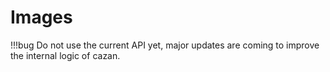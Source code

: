 # Images

!!!bug
    Do not use the current API yet, major updates are coming to improve the internal logic of cazan.
